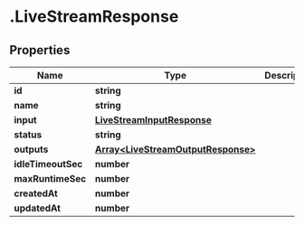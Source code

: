 # .LiveStreamResponse

## Properties

| Name         | Type          | Description   | Notes         |
| ------------ | ------------- | ------------- | ------------- |
| **id** | **string** |  |  |
| **name** | **string** |  |  |
| **input** | [**LiveStreamInputResponse**](LiveStreamInputResponse.md) |  |  |
| **status** | **string** |  |  |
| **outputs** | [**Array&lt;LiveStreamOutputResponse&gt;**](LiveStreamOutputResponse.md) |  |  |
| **idleTimeoutSec** | **number** |  |  |
| **maxRuntimeSec** | **number** |  |  |
| **createdAt** | **number** |  |  |
| **updatedAt** | **number** |  |  |


